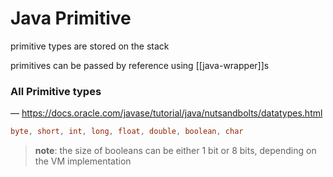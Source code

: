 # Java Primitive

primitive types are stored on the stack

primitives can be passed by reference using [[java-wrapper]]s

### All Primitive types

&mdash; <https://docs.oracle.com/javase/tutorial/java/nutsandbolts/datatypes.html>

```java
byte, short, int, long, float, double, boolean, char
```

> **note**: the size of booleans can be either 1 bit or 8 bits, depending on the VM implementation
